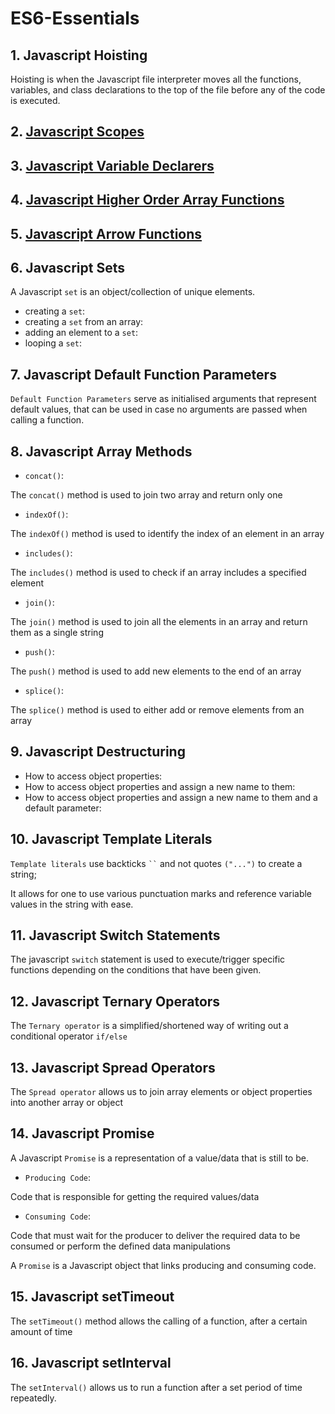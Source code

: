 # ES6-Essentials

## 1. Javascript Hoisting
Hoisting is when the Javascript file interpreter moves all the functions, variables, and class declarations to the top of the file before any of the code is executed.
## 2. [Javascript Scopes](https://github.com/TluwaniMS/Guide-Of-Javascript-Scopes)
## 3. [Javascript Variable Declarers](https://github.com/TluwaniMS/Javascript-Variable-Declarers)
## 4. [Javascript Higher Order Array Functions](https://github.com/TluwaniMS/Javascript-Higher-Order-Array-Functions)
## 5. [Javascript Arrow Functions](https://github.com/TluwaniMS/Javascript-Arrow-Functions)
## 6. Javascript Sets

A Javascript `set` is an object/collection of unique elements.

* creating a `set`:
* creating a `set` from an array:
* adding an element to a `set`:
* looping a `set`:

## 7. Javascript Default Function Parameters

`Default Function Parameters` serve as initialised arguments that represent default values, that can be used in case no arguments are passed when calling a function.

## 8. Javascript Array Methods

* `concat()`:

The `concat()` method is used to join two array and return only one

* `indexOf()`:

The `indexOf()` method is used to identify the index of an element in an array

* `includes()`:

The `includes()` method is used to check if an array includes a specified element

* `join()`:

The `join()` method is used to join all the elements in an array and return them as a single string

* `push()`:

The `push()` method is used to add new elements to the end of an array

* `splice()`:

The `splice()` method is used to either add or remove elements from an array

## 9. Javascript Destructuring

* How to access object properties:
* How to access object properties and assign a new name to them:
* How to access object properties and assign a new name to them and a default parameter:

## 10. Javascript Template Literals

`Template literals` use backticks  ` `` ` and not quotes `("...")` to create a string;

It allows for one to use various punctuation marks and reference variable values in the string with ease.

## 11. Javascript Switch Statements

The javascript `switch` statement is used to execute/trigger specific functions depending on the conditions that have been given.

## 12. Javascript Ternary Operators

The `Ternary operator` is a simplified/shortened way of writing out a conditional operator `if/else`

## 13. Javascript Spread Operators

The `Spread operator` allows us to join array elements  or object properties into another array or object

## 14. Javascript Promise

A Javascript `Promise` is a representation of a value/data that is still to be.

* `Producing Code`:

Code that is responsible for getting the required values/data

* `Consuming Code`:

Code that must wait for the producer to deliver the required data to be consumed or perform the defined data manipulations

A `Promise` is a Javascript object that links producing and consuming code.

## 15. Javascript setTimeout

The `setTimeout()` method allows the calling of a function, after a certain amount of time

## 16. Javascript setInterval

The `setInterval()` allows us to run a function after a set period of time repeatedly.
